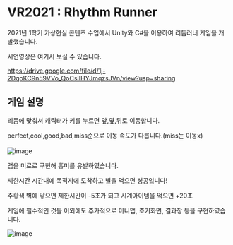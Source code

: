 # VR2021 : Rhythm Runner

2021년 1학기 가상현실 콘텐츠 수업에서 Unity와 C#을 이용하여 리듬러너 게임을 개발했습니다.

시연영상은 여기서 보실 수 있습니다.

https://drive.google.com/file/d/1j-2DqoKC9n59VVo_QoCsIIHYJmqzsJVn/view?usp=sharing

## 게임 설명
리듬에 맞춰서 캐릭터가 키를 누르면 앞,옆,뒤로 이동합니다.<br>

perfect,cool,good,bad,miss순으로 이동 속도가 다릅니다.(miss는 이동x)<br><br>
![image](https://github.com/ekgus9701/21-2_VRContents/assets/52192706/0ca9c367-d0a6-48d6-b817-8e2bc65a1ed2)

맵을 미로로 구현해 흥미를 유발하였습니다. <br>

제한시간 시간내에 목적지에 도착하고 별을 먹으면 성공입니다! <br>

주황색 벽에 닿으면 제한시간이 -5초가 되고 시계아이템을 먹으면 +20초<br>

게임에 필수적인 것들 이외에도 추가적으로 미니맵, 초기화면, 결과창 등을 구현하였습니다.<br>

![image](https://github.com/ekgus9701/21-2_VRContents/assets/52192706/62c083c8-d9c7-4590-bfc7-134ad2756381)

